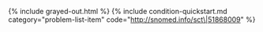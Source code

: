 {% include grayed-out.html %} {% include condition-quickstart.md category="problem-list-item" code="http://snomed.info/sct\|51868009"  %}
</div><!-- grayed-out -->